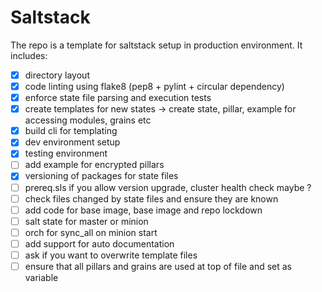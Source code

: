 # Saltstack
The repo is a template for saltstack setup in production environment.
It includes:
- [x] directory layout
- [x] code linting using flake8 (pep8 + pylint + circular dependency)
- [x] enforce state file parsing and execution tests
- [x] create templates for new states -> create state, pillar, example for accessing modules, grains etc
- [x] build cli for templating
- [x] dev environment setup 
- [x] testing environment 
- [ ] add example for encrypted pillars
- [x] versioning of packages for state files
- [ ] prereq.sls if you allow version upgrade, cluster health check maybe ?
- [ ] check files changed by state files and ensure they are known
- [ ] add code for base image, base image and repo lockdown
- [ ] salt state for master or minion
- [ ] orch for sync_all on minion start
- [ ] add support for auto documentation
- [ ] ask if you want to overwrite template files
- [ ] ensure that all pillars and grains are used at top of file and set as variable

